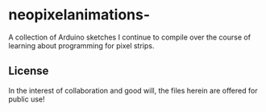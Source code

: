 neopixelanimations-
===================

A collection of Arduino sketches I continue to compile over the course of learning about programming for pixel strips.

## License
In the interest of collaboration and good will, the files herein are offered for public use! 

